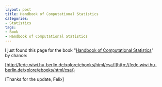 ```yaml
---
layout: post
title: Handbook of Computational Statistics
categories:
- Statistics
tags:
- Book
- Handbook of Computational Statistics
---
```


I just found this page for the book "[Handbook of Computational Statistics](http://www.springer.com/statistics/computational/book/978-3-540-40464-4)" by chance:

[http://fedc.wiwi.hu-berlin.de/xplore/ebooks/html/csa/](http://fedc.wiwi.hu-berlin.de/xplore/ebooks/html/csa/)

[Thanks for the update, Felix] 
